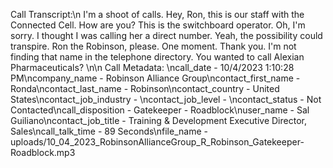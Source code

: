 Call Transcript:\n I'm a shoot of calls. Hey, Ron, this is our staff with the Connected Cell. How are you? This is the switchboard operator. Oh, I'm sorry. I thought I was calling her a direct number. Yeah, the possibility could transpire. Ron the Robinson, please. One moment. Thank you. I'm not finding that name in the telephone directory. You wanted to call Alexian Pharmaceuticals? \n\n Call Metadata: \ncall_date - 10/4/2023 1:10:28 PM\ncompany_name - Robinson Alliance Group\ncontact_first_name - Ronda\ncontact_last_name - Robinson\ncontact_country - United States\ncontact_job_industry - \ncontact_job_level - \ncontact_status - Not Contacted\ncall_disposition - Gatekeeper - Roadblock\nuser_name - Sal Guiliano\ncontact_job_title - Training & Development Executive Director, Sales\ncall_talk_time - 89 Seconds\nfile_name - uploads/10_04_2023_RobinsonAllianceGroup_R_Robinson_Gatekeeper-Roadblock.mp3
